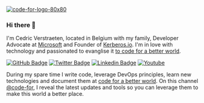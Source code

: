 [![code-for-logo-80x80](https://github.com/cedricve/cedricve/assets/1546779/b956d56b-4d2f-4f00-989c-9c603a62536c)](https://www.youtube.com/@code-for)

### Hi there 👋

I'm Cedric Verstraeten, located in Belgium with my family, Developer Advocate at [Microsoft](https://github.com/microsoft) and Founder of [Kerberos.io](https://github.com/kerberos-io). I'm in love with technology and passionated to evanglise it [to code for a better world](https://www.youtube.com/@code-for).

[![GitHub Badge](https://img.shields.io/github/followers/cedricve?style=social)](https://github.com/cedricve)
[![Twitter Badge](https://img.shields.io/twitter/follow/cedricverst?style=social)](https://twitter.com/intent/follow?screen_name=cedricverst "Follow on Twitter")
[![Linkedin Badge](https://img.shields.io/badge/-cedricverstraeten-blue?style=flat-square&logo=Linkedin&logoColor=white&link=https://www.linkedin.com/in/cedricverstraeten/)](https://www.linkedin.com/in/cedricverstraeten/)
[![Youtube](https://img.shields.io/badge/YouTube-red?style=for-the-badge&logo=youtube&logoColor=white)](https://www.youtube.com/@code-for)

During my spare time I write code, leverage DevOps principles, learn new technologies and document them at [code for a better world](https://www.youtube.com/@code-for). On this channel [@code-for](https://www.youtube.com/@code-for), I reveal the latest updates and tools so you can leverage them to make this world a better place.
